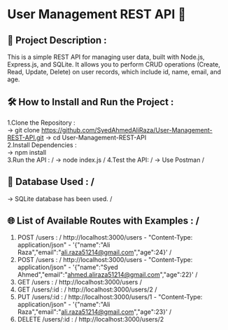 # User Management REST API 🚀
## 📖 Project Description :
This is a simple REST API for managing user data, built with Node.js, Express.js, and SQLite. It allows you to perform CRUD operations (Create, Read, Update, Delete) on user records, which include id, name, email, and age.
## 🛠️ How to Install and Run the Project :
1.Clone the Repository :<br>
-> git clone https://github.com/SyedAhmedAliRaza/User-Management-REST-API.git
-> cd User-Management-REST-API  
2.Install Dependencies :  
-> npm install  
3.Run the API :  /
-> node index.js  /
4.Test the API:  /
-> Use Postman  /
## 💾 Database Used :  /
-> SQLite database has been used.  /
## 🌐 List of Available Routes with Examples :  /
1. POST /users :  /
http://localhost:3000/users - "Content-Type: application/json" - '{"name":"Ali Raza","email":"ali.raza51214@gmail.com","age":24}'  /
2. POST /users :  /
http://localhost:3000/users - "Content-Type: application/json" - '{"name":"Syed Ahmed","email":"ahmed.aliraza51214@gmail.com","age":22}'  /
3. GET /users :  /
http://localhost:3000/users  /
4. GET /users/:id :  /
http://localhost:3000/users/2  /
5. PUT /users/:id :  /
http://localhost:3000/users/1 - "Content-Type: application/json" - '{"name":"Ali Raza","email":"ali.raza51214@gmail.com","age":23}'  /
6. DELETE /users/:id :  /
http://localhost:3000/users/2  

